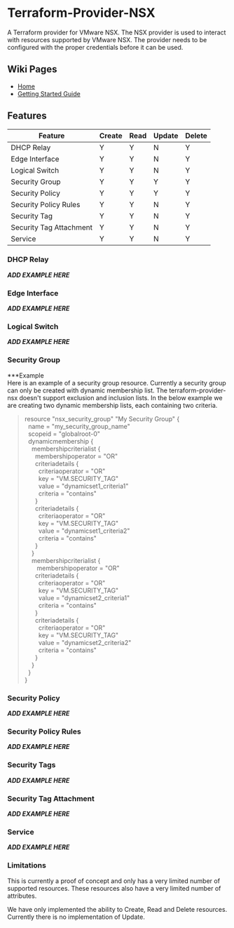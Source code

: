 # Terraform-Provider-NSX

A Terraform provider for VMware NSX.  The NSX provider is used to interact
with resources supported by VMware NSX.  The provider needs to be configured
with the proper credentials before it can be used.

## Wiki Pages
* [Home](https://github.com/sky-uk/terraform-provider-nsx/wiki)
* [Getting Started Guide](https://github.com/sky-uk/terraform-provider-nsx/wiki/Getting-Started-Guide)

## Features
| Feature                 | Create | Read  | Update  | Delete |
|-------------------------|--------|-------|---------|--------|
| DHCP Relay              |   Y    |   Y   |    N    |   Y    |
| Edge Interface          |   Y    |   Y   |    N    |   Y    |
| Logical Switch          |   Y    |   Y   |    N    |   Y    |
| Security Group          |   Y    |   Y   |    Y    |   Y    |
| Security Policy         |   Y    |   Y   |    Y    |   Y    |
| Security Policy Rules   |   Y    |   Y   |    N    |   Y    |
| Security Tag            |   Y    |   Y   |    N    |   Y    |
| Security Tag Attachment |   Y    |   Y   |    N    |   Y    |
| Service                 |   Y    |   Y   |    N    |   Y    |

### DHCP Relay
***ADD EXAMPLE HERE***

### Edge Interface
***ADD EXAMPLE HERE***

### Logical Switch
***ADD EXAMPLE HERE***

### Security Group

***Example  
Here is an example of a security group resource. Currently a security group can only be created with dynamic membership list. The terraform-provider-nsx doesn't support exclusion and inclusion lists.
In the below example we are creating two dynamic membership lists, each containing two criteria.  
> resource "nsx_security_group" "My Security Group" {  
  &nbsp;&nbsp;name = "my_security_group_name"  
  &nbsp;&nbsp;scopeid = "globalroot-0"  
  &nbsp;&nbsp;dynamicmembership {  
  &nbsp;&nbsp;&nbsp;&nbsp;membershipcriterialist {  
  &nbsp;&nbsp;&nbsp;&nbsp;&nbsp;&nbsp;membershipoperator = "OR"  
  &nbsp;&nbsp;&nbsp;&nbsp;&nbsp;&nbsp;criteriadetails {  
  &nbsp;&nbsp;&nbsp;&nbsp;&nbsp;&nbsp;&nbsp;&nbsp;criteriaoperator = "OR"  
  &nbsp;&nbsp;&nbsp;&nbsp;&nbsp;&nbsp;&nbsp;&nbsp;key = "VM.SECURITY_TAG"  
  &nbsp;&nbsp;&nbsp;&nbsp;&nbsp;&nbsp;&nbsp;&nbsp;value = "dynamicset1_criteria1"  
  &nbsp;&nbsp;&nbsp;&nbsp;&nbsp;&nbsp;&nbsp;&nbsp;criteria = "contains"  
  &nbsp;&nbsp;&nbsp;&nbsp;&nbsp;&nbsp;}  
  &nbsp;&nbsp;&nbsp;&nbsp;&nbsp;&nbsp;criteriadetails {  
  &nbsp;&nbsp;&nbsp;&nbsp;&nbsp;&nbsp;&nbsp;&nbsp;criteriaoperator = "OR"  
  &nbsp;&nbsp;&nbsp;&nbsp;&nbsp;&nbsp;&nbsp;&nbsp;key = "VM.SECURITY_TAG"  
  &nbsp;&nbsp;&nbsp;&nbsp;&nbsp;&nbsp;&nbsp;&nbsp;value = "dynamicset1_criteria2"  
  &nbsp;&nbsp;&nbsp;&nbsp;&nbsp;&nbsp;&nbsp;&nbsp;criteria = "contains"  
  &nbsp;&nbsp;&nbsp;&nbsp;&nbsp;&nbsp;}  
  &nbsp;&nbsp;&nbsp;&nbsp;}  
  &nbsp;&nbsp;&nbsp;&nbsp;membershipcriterialist {  
  &nbsp;&nbsp;&nbsp;&nbsp;&nbsp;&nbsp;          membershipoperator = "OR"  
  &nbsp;&nbsp;&nbsp;&nbsp;&nbsp;&nbsp;criteriadetails {  
  &nbsp;&nbsp;&nbsp;&nbsp;&nbsp;&nbsp;&nbsp;&nbsp;criteriaoperator = "OR"  
  &nbsp;&nbsp;&nbsp;&nbsp;&nbsp;&nbsp;&nbsp;&nbsp;key = "VM.SECURITY_TAG"  
  &nbsp;&nbsp;&nbsp;&nbsp;&nbsp;&nbsp;&nbsp;&nbsp;value = "dynamicset2_criteria1"  
  &nbsp;&nbsp;&nbsp;&nbsp;&nbsp;&nbsp;&nbsp;&nbsp;criteria = "contains"  
  &nbsp;&nbsp;&nbsp;&nbsp;&nbsp;&nbsp;}  
  &nbsp;&nbsp;&nbsp;&nbsp;&nbsp;&nbsp;criteriadetails {  
  &nbsp;&nbsp;&nbsp;&nbsp;&nbsp;&nbsp;&nbsp;&nbsp;criteriaoperator = "OR"  
  &nbsp;&nbsp;&nbsp;&nbsp;&nbsp;&nbsp;&nbsp;&nbsp;key = "VM.SECURITY_TAG"  
  &nbsp;&nbsp;&nbsp;&nbsp;&nbsp;&nbsp;&nbsp;&nbsp;value = "dynamicset2_criteria2"  
  &nbsp;&nbsp;&nbsp;&nbsp;&nbsp;&nbsp;&nbsp;&nbsp;criteria = "contains"  
  &nbsp;&nbsp;&nbsp;&nbsp;&nbsp;&nbsp;}  
  &nbsp;&nbsp;&nbsp;&nbsp;}  
  &nbsp;&nbsp;}  
}  


### Security Policy
***ADD EXAMPLE HERE***

### Security Policy Rules
***ADD EXAMPLE HERE***

### Security Tags
***ADD EXAMPLE HERE***

### Security Tag Attachment
***ADD EXAMPLE HERE***

### Service
***ADD EXAMPLE HERE***


### Limitations

This is currently a proof of concept and only has a very limited number of
supported resources.  These resources also have a very limited number
of attributes.

We have only implemented the ability to Create, Read and Delete resources.
Currently there is no implementation of Update.

